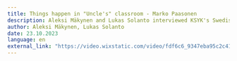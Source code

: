 ```yaml
---
title: Things happen in "Uncle's" classroom - Marko Paasonen
description: Aleksi Mäkynen and Lukas Solanto interviewed KSYK's Swedish teacher - see what Marko said about himself.
author: Aleksi Mäkynen, Lukas Solanto
date: 23.10.2023
language: en
external_link: "https://video.wixstatic.com/video/fdf6c6_9347eba95c2c41c9bd0346f67c73dfa2/1080p/mp4/file.mp4"
---
```



